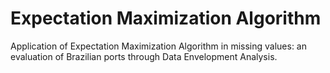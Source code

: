 # Expectation Maximization Algorithm
Application of Expectation Maximization Algorithm in missing values: an evaluation of Brazilian ports through Data Envelopment Analysis.
